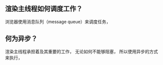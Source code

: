 ## 渲染主线程如何调度工作？
浏览器使用消息队列（message queue）来调度任务，


## 何为异步？
渲染主线程承担着及其重要的工作，
无论如何不能够阻塞，
所以使用异步的方式来执行，
